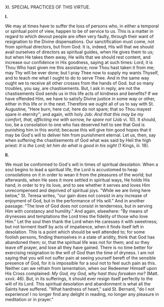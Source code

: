 
XI\. SPECIAL PRACTICES OF THIS VIRTUE.

**I\.**

We may at times have to suffer the loss of persons who, in either a temporal or spiritual point of view, happen to be of service to us. This is a matter in regard to which devout people are often very faulty, through their want of resignation to the Divine dispensations. Our sanctification must come, not from spiritual directors, but from God. It is, indeed, His will that we should avail ourselves of directors as spiritual guides, when He gives them to us; but when He takes them away, He wills that we should rest content, and increase our confidence in His goodness, saying at such times: Lord, it is Thou Who hast given me this assistance; now Thou hast taken it from me; may Thy will be ever done; but I pray Thee now to supply my wants Thyself, and to teach me what I ought to do to serve Thee. And in the same way ought we to receive all other crosses from the hands of God. but so many troubles, you say, are chastisements. But, I ask in reply, are not the chastisements God sends us in this life acts of kindness and benefits? If we have offended Him, we have to satisfy Divine justice in some way or other, either in this life or in the next. Therefore we ought all of us to say with St. Augustine, \"Here burn, here cut, here do not spare; that so Thou mayest spare in eternity\"; and again, with holy Job: *And that this may be my comfort, that, afflicting me with sorrow, he spare not* (Job vi. 10). It should, too, be a consolation to one who has deserved hell to see that God is punishing him in this world; because this will give him good hopes that it may be God\'s will to deliver him from punishment eternal. Let us, then, say when suffering the chastisements of God what was said by Heli the high priest: *It is the Lord; let him do what is good in his sight* (1 Kings, iii. 18).

**II\.**

We must be conformed to God\'s will in times of spiritual desolation. When a soul begins to lead a spiritual life, the Lord is accustomed to heap consolations on it in order to wean it from the pleasures of the world; but afterwards, when He sees it more settled in spiritual ways, He holds His hand, in order to try its love, and to see whether it serves and loves Him unrecompensed and deprived of spiritual joys. \"While we are living here below,\" St. Teresa writes, \"our gain does not consist in any increase of enjoyment of God, but in the performance of His will.\" And in another passage: \"The love of God does not consist in tenderness, but in serving Him with constancy and humility.\" And again, elsewhere: \"By means of drynesses and temptations the Lord tries the fidelity of those who love Him.\" Let the soul then thank the Lord when He caresses it with sweetness; but not torment itself by acts of impatience, when it finds itself left in desolation. This is a point which should be well attended to; for some foolish persons, finding themselves in a state of aridity, think that God has abandoned them; or, that the spiritual life was not for them; and so they leave off prayer, and lose all they have gained. There is no time better for exercising resignation to the will of God than the time of dryness. I am not saying that you will not suffer pain at seeing yourself bereft of the sensible presence of God, for it is impossible for a soul not to feel such pain as this. Neither can we refrain from lamentation, when our Redeemer Himself upon His Cross complained: *My God, my God, why hast thou forsaken me?* (Matt. xxvii. 46). But, in its sufferings, it should ever resign itself perfectly to the will of its Lord. This spiritual desolation and abandonment is what all the Saints have suffered. \"What hardness of heart,\" said St. Bernard, \"do I not experience! I no longer find any delight in reading, no longer any pleasure in meditation or in prayer.\"

